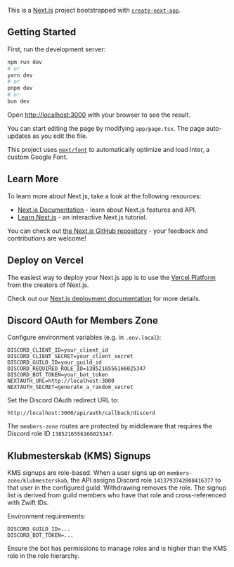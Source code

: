 This is a [Next.js](https://nextjs.org/) project bootstrapped with [`create-next-app`](https://github.com/vercel/next.js/tree/canary/packages/create-next-app).

## Getting Started

First, run the development server:

```bash
npm run dev
# or
yarn dev
# or
pnpm dev
# or
bun dev
```

Open [http://localhost:3000](http://localhost:3000) with your browser to see the result.

You can start editing the page by modifying `app/page.tsx`. The page auto-updates as you edit the file.

This project uses [`next/font`](https://nextjs.org/docs/basic-features/font-optimization) to automatically optimize and load Inter, a custom Google Font.

## Learn More

To learn more about Next.js, take a look at the following resources:

- [Next.js Documentation](https://nextjs.org/docs) - learn about Next.js features and API.
- [Learn Next.js](https://nextjs.org/learn) - an interactive Next.js tutorial.

You can check out [the Next.js GitHub repository](https://github.com/vercel/next.js/) - your feedback and contributions are welcome!

## Deploy on Vercel

The easiest way to deploy your Next.js app is to use the [Vercel Platform](https://vercel.com/new?utm_medium=default-template&filter=next.js&utm_source=create-next-app&utm_campaign=create-next-app-readme) from the creators of Next.js.

Check out our [Next.js deployment documentation](https://nextjs.org/docs/deployment) for more details.

## Discord OAuth for Members Zone

Configure environment variables (e.g. in `.env.local`):

```
DISCORD_CLIENT_ID=your_client_id
DISCORD_CLIENT_SECRET=your_client_secret
DISCORD_GUILD_ID=your_guild_id
DISCORD_REQUIRED_ROLE_ID=1385216556166025347
DISCORD_BOT_TOKEN=your_bot_token
NEXTAUTH_URL=http://localhost:3000
NEXTAUTH_SECRET=generate_a_random_secret
```

Set the Discord OAuth redirect URL to:

```
http://localhost:3000/api/auth/callback/discord
```

The `members-zone` routes are protected by middleware that requires the Discord role ID `1385216556166025347`.

## Klubmesterskab (KMS) Signups

KMS signups are role-based. When a user signs up on `members-zone/klubmesterskab`, the API assigns Discord role `1413793742808416377` to that user in the configured guild. Withdrawing removes the role. The signup list is derived from guild members who have that role and cross-referenced with Zwift IDs.

Environment requirements:

```
DISCORD_GUILD_ID=...
DISCORD_BOT_TOKEN=...
```

Ensure the bot has permissions to manage roles and is higher than the KMS role in the role hierarchy.
